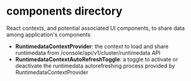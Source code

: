 # components directory

React contexts, and potential associated UI components, to share data among application's components

- **RuntimedataContextProvider**: the context to load and share runtimedata from /console/api/v1/cluster/runtimedata API
- **RuntimedataContextAutoRefreshToggle**: a toggle to activate or deactivate the runtimedata autorefreshing process provided by RuntimedataContextProvider
